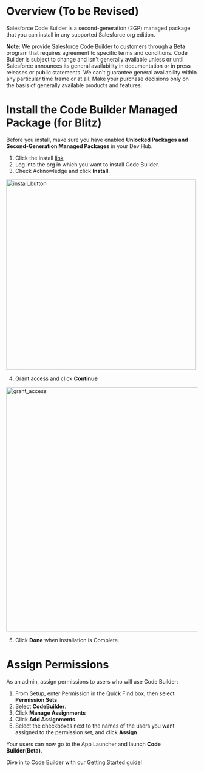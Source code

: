 # Overview (To be Revised)
Salesforce Code Builder is a second-generation (2GP) managed package that you can install in any supported Salesforce org edition. 

**Note:** We provide Salesforce Code Builder to customers through a Beta program that requires agreement to specific terms and conditions. Code Builder is subject to change and isn't generally available unless or until Salesforce announces its general availability in documentation or in press releases or public statements. We can't guarantee general availability within any particular time frame or at all. Make your purchase decisions only on the basis of generally available products and features.


# Install the Code Builder Managed Package (for Blitz)

Before you install, make sure you have enabled **Unlocked Packages and Second-Generation Managed Packages** in your Dev Hub.

1. Click the install [link](https://login.salesforce.com/packaging/installPackage.apexp?p0=04t6g000008nwJuAAI)
2. Log into the org in which you want to install Code Builder.
3. Check Acknowledge and click **Install**.

<img width="500" alt="install_button" src="https://user-images.githubusercontent.com/57969266/160905694-288cfd10-7cf9-4263-8e73-47a8181d68da.png">

4. Grant access and click **Continue**

<img width="642" alt="grant_access" src="https://user-images.githubusercontent.com/57969266/160906119-66b85a72-b3b2-4168-ae49-2a0b9070de95.png">

5. Click **Done** when installation is Complete.

# Assign Permissions
As an admin, assign permissions to users who will use Code Builder:

1. From Setup, enter Permission in the Quick Find box, then select **Permission Sets**.
2. Select **CodeBuilder**.
3. Click **Manage Assignments** 
4. Click **Add Assignments**.
5. Select the checkboxes next to the names of the users you want assigned to the permission set, and click **Assign**.


Your users can now go to the App Launcher and launch **Code Builder(Beta)**.

Dive in to Code Builder with our [Getting Started guide](https://github.com/forcedotcom/try-code-builder-feedback/wiki/Get-Started-with-Code-Builder-(Beta))!
